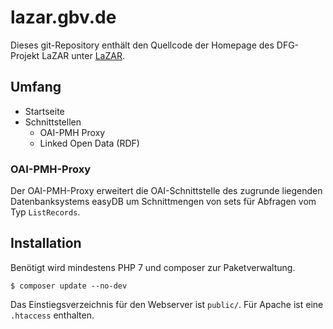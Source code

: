 # lazar.gbv.de

Dieses git-Repository enthält den Quellcode der Homepage des DFG-Projekt LaZAR
unter [LaZAR](http://lazar.gbv.de/).

## Umfang

- Startseite
- Schnittstellen
    - OAI-PMH Proxy
    - Linked Open Data (RDF)

### OAI-PMH-Proxy

Der OAI-PMH-Proxy erweitert die OAI-Schnittstelle des zugrunde liegenden
Datenbanksystems easyDB um Schnittmengen von sets für Abfragen vom Typ
`ListRecords`.

## Installation

Benötigt wird mindestens PHP 7 und composer zur Paketverwaltung.

    $ composer update --no-dev

Das Einstiegsverzeichnis für den Webserver ist `public/`. Für Apache ist eine
`.htaccess` enthalten.
